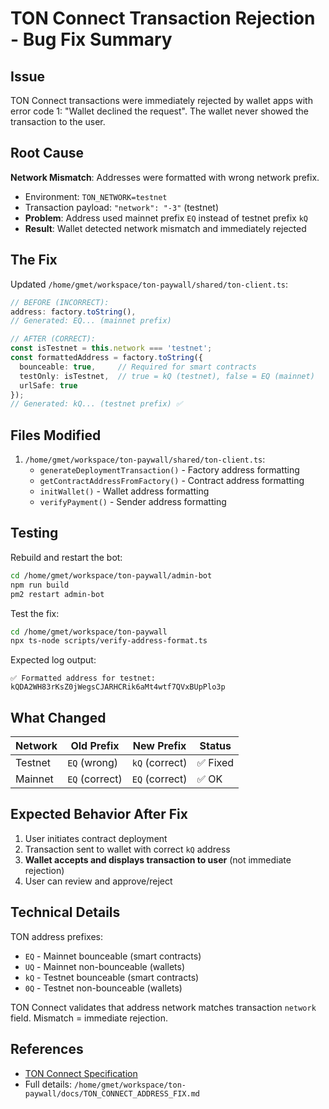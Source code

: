 # TON Connect Transaction Rejection - Bug Fix Summary

## Issue
TON Connect transactions were immediately rejected by wallet apps with error code 1: "Wallet declined the request". The wallet never showed the transaction to the user.

## Root Cause
**Network Mismatch**: Addresses were formatted with wrong network prefix.

- Environment: `TON_NETWORK=testnet`
- Transaction payload: `"network": "-3"` (testnet)
- **Problem**: Address used mainnet prefix `EQ` instead of testnet prefix `kQ`
- **Result**: Wallet detected network mismatch and immediately rejected

## The Fix

Updated `/home/gmet/workspace/ton-paywall/shared/ton-client.ts`:

```typescript
// BEFORE (INCORRECT):
address: factory.toString(),
// Generated: EQ... (mainnet prefix)

// AFTER (CORRECT):
const isTestnet = this.network === 'testnet';
const formattedAddress = factory.toString({
  bounceable: true,     // Required for smart contracts
  testOnly: isTestnet,  // true = kQ (testnet), false = EQ (mainnet)
  urlSafe: true
});
// Generated: kQ... (testnet prefix) ✅
```

## Files Modified

1. `/home/gmet/workspace/ton-paywall/shared/ton-client.ts`:
   - `generateDeploymentTransaction()` - Factory address formatting
   - `getContractAddressFromFactory()` - Contract address formatting
   - `initWallet()` - Wallet address formatting
   - `verifyPayment()` - Sender address formatting

## Testing

Rebuild and restart the bot:
```bash
cd /home/gmet/workspace/ton-paywall/admin-bot
npm run build
pm2 restart admin-bot
```

Test the fix:
```bash
cd /home/gmet/workspace/ton-paywall
npx ts-node scripts/verify-address-format.ts
```

Expected log output:
```
✅ Formatted address for testnet: kQDA2WH83rKsZ0jWegsCJARHCRik6aMt4wtf7QVxBUpPlo3p
```

## What Changed

| Network | Old Prefix | New Prefix | Status |
|---------|-----------|-----------|--------|
| Testnet | `EQ` (wrong) | `kQ` (correct) | ✅ Fixed |
| Mainnet | `EQ` (correct) | `EQ` (correct) | ✅ OK |

## Expected Behavior After Fix

1. User initiates contract deployment
2. Transaction sent to wallet with correct `kQ` address
3. **Wallet accepts and displays transaction to user** (not immediate rejection)
4. User can review and approve/reject

## Technical Details

TON address prefixes:
- `EQ` - Mainnet bounceable (smart contracts)
- `UQ` - Mainnet non-bounceable (wallets)
- `kQ` - Testnet bounceable (smart contracts)
- `0Q` - Testnet non-bounceable (wallets)

TON Connect validates that address network matches transaction `network` field. Mismatch = immediate rejection.

## References

- [TON Connect Specification](https://github.com/ton-blockchain/ton-connect/blob/main/requests-responses.md)
- Full details: `/home/gmet/workspace/ton-paywall/docs/TON_CONNECT_ADDRESS_FIX.md`

